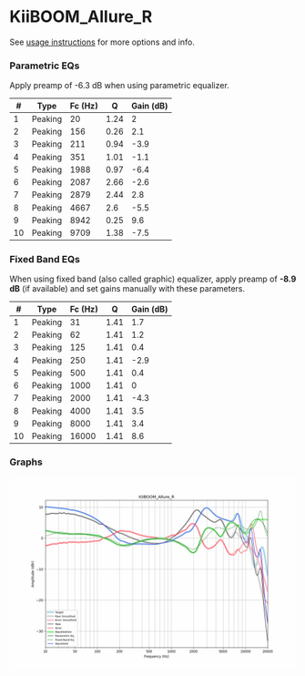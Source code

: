 # KiiBOOM_Allure_R
See [usage instructions](https://github.com/jaakkopasanen/AutoEq#usage) for more options and info.

### Parametric EQs
Apply preamp of -6.3 dB when using parametric equalizer.

|   # | Type    |   Fc (Hz) |    Q |   Gain (dB) |
|-----|---------|-----------|------|-------------|
|   1 | Peaking |        20 | 1.24 |         2   |
|   2 | Peaking |       156 | 0.26 |         2.1 |
|   3 | Peaking |       211 | 0.94 |        -3.9 |
|   4 | Peaking |       351 | 1.01 |        -1.1 |
|   5 | Peaking |      1988 | 0.97 |        -6.4 |
|   6 | Peaking |      2087 | 2.66 |        -2.6 |
|   7 | Peaking |      2879 | 2.44 |         2.8 |
|   8 | Peaking |      4667 | 2.6  |        -5.5 |
|   9 | Peaking |      8942 | 0.25 |         9.6 |
|  10 | Peaking |      9709 | 1.38 |        -7.5 |

### Fixed Band EQs
When using fixed band (also called graphic) equalizer, apply preamp of **-8.9 dB** (if available) and set gains manually with these parameters.

|   # | Type    |   Fc (Hz) |    Q |   Gain (dB) |
|-----|---------|-----------|------|-------------|
|   1 | Peaking |        31 | 1.41 |         1.7 |
|   2 | Peaking |        62 | 1.41 |         1.2 |
|   3 | Peaking |       125 | 1.41 |         0.4 |
|   4 | Peaking |       250 | 1.41 |        -2.9 |
|   5 | Peaking |       500 | 1.41 |         0.4 |
|   6 | Peaking |      1000 | 1.41 |         0   |
|   7 | Peaking |      2000 | 1.41 |        -4.3 |
|   8 | Peaking |      4000 | 1.41 |         3.5 |
|   9 | Peaking |      8000 | 1.41 |         3.4 |
|  10 | Peaking |     16000 | 1.41 |         8.6 |

### Graphs
![](./KiiBOOM_Allure_R.png)
